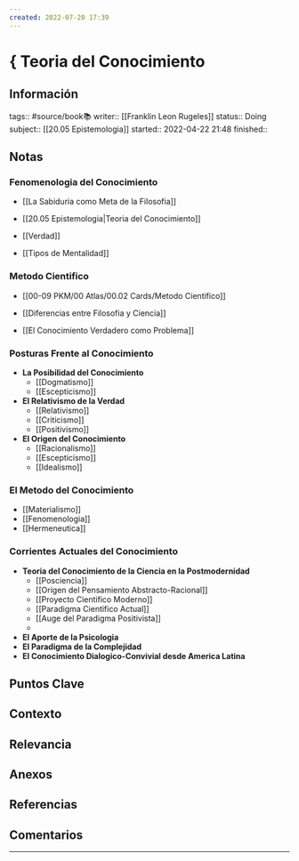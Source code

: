 ```yaml
---
created: 2022-07-20 17:39
---
```

# { Teoria del Conocimiento
## Información
tags:: #source/book📚 
writer:: [[Franklin Leon Rugeles]]
status:: Doing
subject:: [[20.05 Epistemologia]]
started:: 2022-04-22 21:48
finished::

## Notas
### Fenomenologia del Conocimiento
- [[La Sabiduria como Meta de la Filosofia]]

- [[20.05 Epistemologia|Teoria del Conocimiento]]

- [[Verdad]]

- [[Tipos de Mentalidad]]

### Metodo Cientifico
- [[00-09 PKM/00 Atlas/00.02 Cards/Metodo Cientifico]]

- [[Diferencias entre Filosofia y Ciencia]]

- [[El Conocimiento Verdadero como Problema]]

### Posturas Frente al Conocimiento
- **La Posibilidad del Conocimiento**
	- [[Dogmatismo]]
	- [[Escepticismo]]
- **El Relativismo de la Verdad**
	- [[Relativismo]]
	- [[Criticismo]]
	- [[Positivismo]]
- **El Origen del Conocimiento**
	- [[Racionalismo]]
	- [[Escepticismo]]
	- [[Idealismo]]

### El Metodo del Conocimiento
- [[Materialismo]]
- [[Fenomenologia]]
- [[Hermeneutica]]

### Corrientes Actuales del Conocimiento
- **Teoria del Conocimiento de la Ciencia en la Postmodernidad**
	- [[Posciencia]]
	- [[Origen del Pensamiento Abstracto-Racional]]
	- [[Proyecto Cientifico Moderno]]
	- [[Paradigma Cientifico Actual]]
	- [[Auge del Paradigma Positivista]]
	- 
- **El Aporte de la Psicologia**
- **El Paradigma de la Complejidad**
- **El Conocimiento Dialogico-Convivial desde America Latina**

## Puntos Clave

## Contexto

## Relevancia

## Anexos

## Referencias

## Comentarios
___